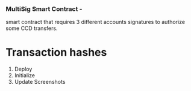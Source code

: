 ### MultiSig Smart Contract - 
smart contract that requires 3 different accounts signatures to authorize some CCD transfers.

# Transaction hashes
1. Deploy
2. Initialize
3. Update
Screenshots
